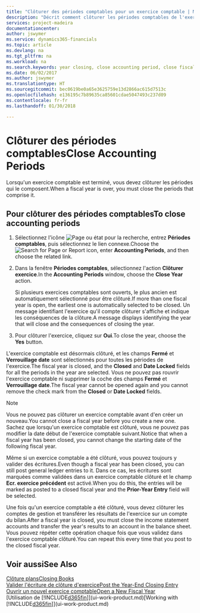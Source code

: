```yaml
---
title: "Clôturer des périodes comptables pour un exercice comptable | Microsoft Docs"
description: "Décrit comment clôturer les périodes comptables de l'exercice comptable."
services: project-madeira
documentationcenter: 
author: jswymer
ms.service: dynamics365-financials
ms.topic: article
ms.devlang: na
ms.tgt_pltfrm: na
ms.workload: na
ms.search.keywords: year closing, close accounting period, close fiscal year, bank account detailed trial balance
ms.date: 06/02/2017
ms.author: jswymer
ms.translationtype: HT
ms.sourcegitcommit: bec0619be0a65e3625759e13d2866ac615d7513c
ms.openlocfilehash: e136195c7b89635ca85601cdae5047493c237d09
ms.contentlocale: fr-fr
ms.lasthandoff: 01/30/2018

---
```

# <a name="close-accounting-periods"></a><span data-ttu-id="38292-103">Clôturer des périodes comptables</span><span class="sxs-lookup"><span data-stu-id="38292-103">Close Accounting Periods</span></span>
<span data-ttu-id="38292-104">Lorsqu'un exercice comptable est terminé, vous devez clôturer les périodes qui le composent.</span><span class="sxs-lookup"><span data-stu-id="38292-104">When a fiscal year is over, you must close the periods that comprise it.</span></span>

## <a name="to-close-accounting-periods"></a><span data-ttu-id="38292-105">Pour clôturer des périodes comptables</span><span class="sxs-lookup"><span data-stu-id="38292-105">To close accounting periods</span></span>
1. <span data-ttu-id="38292-106">Sélectionnez l'icône ![Page ou état pour la recherche](media/ui-search/search_small.png "icône Page ou état pour la recherche"), entrez **Périodes comptables**, puis sélectionnez le lien connexe.</span><span class="sxs-lookup"><span data-stu-id="38292-106">Choose the ![Search for Page or Report](media/ui-search/search_small.png "Search for Page or Report icon") icon, enter **Accounting Periods**, and then choose the related link.</span></span>
2. <span data-ttu-id="38292-107">Dans la fenêtre **Périodes comptables**, sélectionnez l'action **Clôturer exercice**.</span><span class="sxs-lookup"><span data-stu-id="38292-107">In the **Accounting Periods** window, choose the **Close Year** action.</span></span>

    <span data-ttu-id="38292-108">Si plusieurs exercices comptables sont ouverts, le plus ancien est automatiquement sélectionné pour être clôturé.</span><span class="sxs-lookup"><span data-stu-id="38292-108">If more than one fiscal year is open, the earliest one is automatically selected to be closed.</span></span> <span data-ttu-id="38292-109">Un message identifiant l'exercice qu'il compte clôturer s'affiche et indique les conséquences de la clôture.</span><span class="sxs-lookup"><span data-stu-id="38292-109">A message displays identifying the year that will close and the consequences of closing the year.</span></span>
3. <span data-ttu-id="38292-110">Pour clôturer l'exercice, cliquez sur **Oui**.</span><span class="sxs-lookup"><span data-stu-id="38292-110">To close the year, choose the **Yes** button.</span></span>

<span data-ttu-id="38292-111">L'exercice comptable est désormais clôturé, et les champs **Fermé** et **Verrouillage date** sont sélectionnés pour toutes les périodes de l'exercice.</span><span class="sxs-lookup"><span data-stu-id="38292-111">The fiscal year is closed, and the **Closed** and **Date Locked** fields for all the periods in the year are selected.</span></span> <span data-ttu-id="38292-112">Vous ne pouvez pas rouvrir l'exercice comptable ni supprimer la coche des champs **Fermé** et **Verrouillage date**.</span><span class="sxs-lookup"><span data-stu-id="38292-112">The fiscal year cannot be opened again and you cannot remove the check mark from the **Closed** or **Date Locked** fields.</span></span>

> [!NOTE]  
>   <span data-ttu-id="38292-113">Vous ne pouvez pas clôturer un exercice comptable avant d'en créer un nouveau.</span><span class="sxs-lookup"><span data-stu-id="38292-113">You cannot close a fiscal year before you create a new one.</span></span> <span data-ttu-id="38292-114">Sachez que lorsqu'un exercice comptable est clôturé, vous ne pouvez pas modifier la date début de l'exercice comptable suivant.</span><span class="sxs-lookup"><span data-stu-id="38292-114">Notice that when a fiscal year has been closed, you cannot change the starting date of the following fiscal year.</span></span>

<span data-ttu-id="38292-115">Même si un exercice comptable a été clôturé, vous pouvez toujours y valider des écritures.</span><span class="sxs-lookup"><span data-stu-id="38292-115">Even though a fiscal year has been closed, you can still post general ledger entries to it.</span></span> <span data-ttu-id="38292-116">Dans ce cas, les écritures sont marquées comme validées dans un exercice comptable clôturé et le champ **Ecr. exercice précédent** est activé.</span><span class="sxs-lookup"><span data-stu-id="38292-116">When you do this, the entries will be marked as posted to a closed fiscal year and the **Prior-Year Entry** field will be selected.</span></span>

<span data-ttu-id="38292-117">Une fois qu'un exercice comptable a été clôturé, vous devez clôturer les comptes de gestion et transférer les résultats de l'exercice sur un compte du bilan.</span><span class="sxs-lookup"><span data-stu-id="38292-117">After a fiscal year is closed, you must close the income statement accounts and transfer the year's results to an account in the balance sheet.</span></span> <span data-ttu-id="38292-118">Vous pouvez répéter cette opération chaque fois que vous validez dans l'exercice comptable clôturé.</span><span class="sxs-lookup"><span data-stu-id="38292-118">You can repeat this every time that you post to the closed fiscal year.</span></span>

## <a name="see-also"></a><span data-ttu-id="38292-119">Voir aussi</span><span class="sxs-lookup"><span data-stu-id="38292-119">See Also</span></span>
[<span data-ttu-id="38292-120">Clôture plans</span><span class="sxs-lookup"><span data-stu-id="38292-120">Closing Books</span></span>](year-close-books.md)  
[<span data-ttu-id="38292-121">Valider l'écriture de clôture d'exercice</span><span class="sxs-lookup"><span data-stu-id="38292-121">Post the Year-End Closing Entry</span></span>](year-how-post-year-end-close-entry.md)  
[<span data-ttu-id="38292-122">Ouvrir un nouvel exercice comptable</span><span class="sxs-lookup"><span data-stu-id="38292-122">Open a New Fiscal Year</span></span>](finance-how-open-new-fiscal-year.md)  
<span data-ttu-id="38292-123">[Utilisation de [!INCLUDE[d365fin](includes/d365fin_md.md)]](ui-work-product.md)</span><span class="sxs-lookup"><span data-stu-id="38292-123">[Working with [!INCLUDE[d365fin](includes/d365fin_md.md)]](ui-work-product.md)</span></span>

